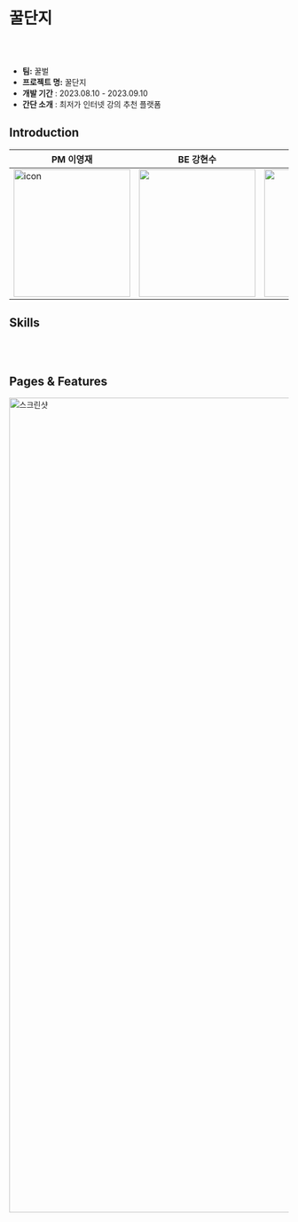 # 꿀단지


</br></br>

- **팀:** 꿀벌
- **프로젝트 명:** 꿀단지
- **개발 기간** : 2023.08.10 - 2023.09.10
- **간단 소개** : 최저가 인터넷 강의 추천 플랫폼


## Introduction
|PM 이영재|BE 강현수|BE 이영주|FE 강민준|
|------|---|---|--|
|<img width="210" height="230" alt="icon" src="https://github.com/user-attachments/assets/4d4e81c4-2894-4e42-a88a-6076f2ce8c6d">|<img src=""  width="210" height="230">|<img width="210" height="230"  src="">|<img src=""  width="210" height="230">|

## Skills

</br>

</br>

## Pages & Features

<img width="1470" alt="스크린샷" src="https://github.com/user-attachments/assets/58e926b2-2e03-48c5-9dcd-9cfbdb342151">





